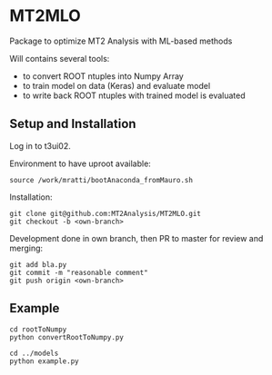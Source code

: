 # MT2MLO
Package to optimize MT2 Analysis with ML-based methods

Will contains several tools:
- to convert ROOT ntuples into Numpy Array
- to train model on data (Keras) and evaluate model
- to write back ROOT ntuples with trained model is evaluated

## Setup and Installation
Log in to t3ui02.

Environment to have uproot available:
```
source /work/mratti/bootAnaconda_fromMauro.sh
```

Installation:
```
git clone git@github.com:MT2Analysis/MT2MLO.git 
git checkout -b <own-branch>
```
Development done in own branch, then PR to master for review and merging:
```
git add bla.py
git commit -m "reasonable comment"
git push origin <own-branch>
```



## Example
```
cd rootToNumpy
python convertRootToNumpy.py
```

```
cd ../models
python example.py
```
